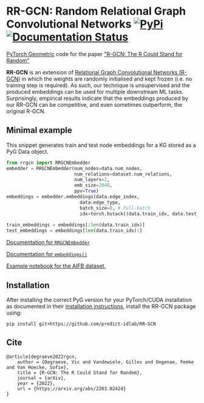 # RR-GCN: Random Relational Graph Convolutional Networks [![PyPi](https://badge.fury.io/py/rrgcn.svg)](https://pypi.org/project/rrgcn)[![Documentation Status](https://readthedocs.org/projects/rr-gcn/badge/?version=latest)](https://rr-gcn.readthedocs.io/en/latest/?badge=latest)
[PyTorch Geometric](https://github.com/pyg-team/pytorch_geometric) code for the paper ["R-GCN: The R Could Stand for Random"](https://arxiv.org/abs/2203.02424)

**RR-GCN** is an extension of [Relational Graph Convolutional Networks (R-GCN)](https://arxiv.org/pdf/1703.06103.pdf) in which the weights are randomly initialised and kept frozen (i.e. no training step is required). As such, our technique is unsupervised and the produced embeddings can be used for multiple downstream ML tasks. Surprisingly, empirical results indicate that the embeddings produced by our RR-GCN can be competitive, and even sometimes outperform, the original R-GCN.

## Minimal example
This snippet generates train and test node embeddings for a KG stored as a PyG Data object. 
```python
from rrgcn import RRGCNEmbedder
embedder = RRGCNEmbedder(num_nodes=data.num_nodes, 
                         num_relations=dataset.num_relations, 
                         num_layers=2, 
                         emb_size=2048,
                         ppv=True)
embeddings = embedder.embeddings(data.edge_index, 
                           data.edge_type,
                           batch_size=0, # full-batch
                           idx=torch.hstack((data.train_idx, data.test_idx)))
                           
train_embeddings = embeddings[:len(data.train_idx)]
test_embeddings = embeddings[len(data.train_idx):] 
```
[Documentation for `RRGCNEmbedder`](rrgcn/random_rgcn_embedder.py#L43) 

[Documentation for `embeddings()`](rrgcn/random_rgcn_embedder.py#L161) 

[Example notebook for the AIFB dataset.](examples/aifb.ipynb)


## Installation
After installing the correct PyG version for your PyTorch/CUDA installation as documented in their [installation instructions](https://github.com/pyg-team/pytorch_geometric#installation), install the RR-GCN package using:

`pip install git+https://github.com/predict-idlab/RR-GCN`

## Cite
```
@article{degraeve2022rgcn,
    author = {Degraeve, Vic and Vandewiele, Gilles and Ongenae, Femke and Van Hoecke, Sofie},
    title = {R-GCN: The R Could Stand for Random},
    journal = {arXiv},
    year = {2022},
    url = {https://arxiv.org/abs/2203.02424}
}
```

